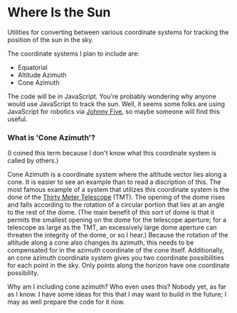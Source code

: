 # Where Is the Sun

Utilities for converting between various coordinate systems for tracking the position of the sun in the sky.

The coordinate systems I plan to include are:
* Equatorial 
* Altitude Azimuth
* Cone Azimuth

The code will be in JavaScript. You're probably wondering why anyone would use JavaScript to track the sun. Well, it seems some folks are using JavaScript for robotics via [Johnny Five](http://johnny-five.io/), so maybe someone will find this useful.

### What is 'Cone Azimuth'?
(I coined this term because I don't know what this coordinate system is called by others.)

Cone Azimuth is a coordinate system where the altitude vector lies along a cone. It is easier to see an example than to read a discription of this. The most famous example of a system that utilizes this coordinate system is the done of the [Thirty Meter Telescope](http://www.tmt.org/) (TMT). The opening of the dome rises and falls according to the rotation of a circular portion that lies at an angle to the rest of the dome. (The main benefit of this sort of dome is that it permits the smallest opening on the dome for the telescope aperture; for a telescope as large as the TMT, an excessively large dome aperture can threaten the integrity of the dome, or so I hear.) Because the rotation of the altitude along a cone also changes its azimuth, this needs to be compensated for in the azimuth coordinate of the cone itself. Additionally, an cone azimuth coordinate system gives you two coordinate possibilities for each point in the sky. Only points along the horizon have one coordinate possibility.  

Why am I including cone azimuth? Who even uses this? Nobody yet, as far as I know. I have some ideas for this that I may want to build in the future; I may as well prepare the code for it now.
